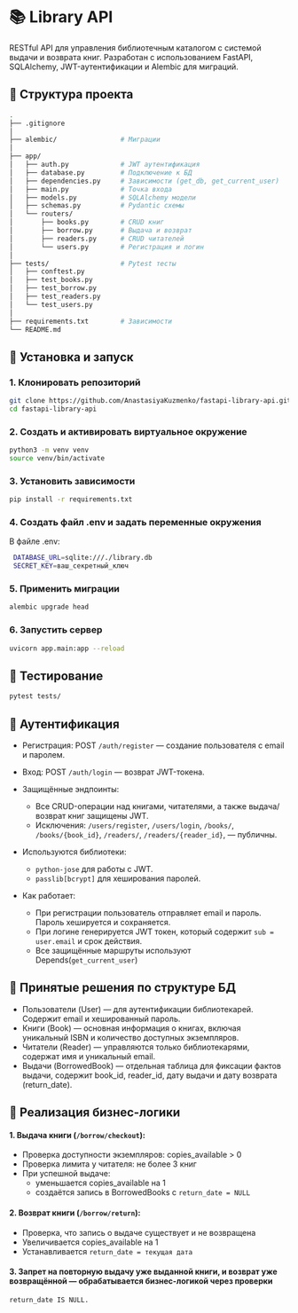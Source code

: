 # 📚 Library API

RESTful API для управления библиотечным каталогом с системой выдачи и возврата книг. Разработан с использованием FastAPI, SQLAlchemy, JWT-аутентификации и Alembic для миграций.


## 📌 Структура проекта
```bash
.
├── .gitignore
│    
├── alembic/                # Миграции            
│    
├── app/                    
│   ├── auth.py             # JWT аутентификация
│   ├── database.py         # Подключение к БД 
│   ├── dependencies.py     # Зависимости (get_db, get_current_user)
│   ├── main.py             # Точка входа
│   ├── models.py           # SQLAlchemy модели
│   ├── schemas.py          # Pydantic схемы
│   └── routers/            
│       ├── books.py        # CRUD книг 
│       ├── borrow.py       # Выдача и возврат 
│       ├── readers.py      # CRUD читателей
│       └── users.py        # Регистрация и логин
│    
├── tests/                  # Pytest тесты
│   ├── conftest.py          
│   ├── test_books.py        
│   ├── test_borrow.py       
│   ├── test_readers.py      
│   └── test_users.py        
│
├── requirements.txt        # Зависимости
└── README.md       

```

## 🚀 Установка и запуск

### 1. Клонировать репозиторий
```bash
git clone https://github.com/AnastasiyaKuzmenko/fastapi-library-api.git  
cd fastapi-library-api
```
### 2. Создать и активировать виртуальное окружение
```bash
python3 -m venv venv
source venv/bin/activate
```
### 3. Установить зависимости
```bash
pip install -r requirements.txt
```

### 4. Создать файл .env и задать переменные окружения
В файле .env:
```bash
 DATABASE_URL=sqlite:///./library.db
 SECRET_KEY=ваш_секретный_ключ
```
### 5. Применить миграции
```bash
alembic upgrade head
```
### 6. Запустить сервер
```bash
uvicorn app.main:app --reload
```

## 🧪 Тестирование
```bash
pytest tests/
```

## 🔐 Аутентификация
- Регистрация: POST `/auth/register` — создание пользователя с email и паролем.
- Вход: POST `/auth/login` — возврат JWT-токена.
- Защищённые эндпоинты:
    - Все CRUD-операции над книгами, читателями, а также выдача/возврат книг защищены JWT.
    - Исключения: `/users/register`, `/users/login`, `/books/`, `/books/{book_id}`, `/readers/`, `/readers/{reader_id}`, — публичны.

- Используются библиотеки:
    - `python-jose` для работы с JWT.
    - `passlib[bcrypt]` для хеширования паролей.
- Как работает:
    - При регистрации пользователь отправляет email и пароль. Пароль хешируется и сохраняется.
    - При логине генерируется JWT токен, который содержит `sub = user.email` и срок действия.
    - Все защищённые маршруты используют Depends(`get_current_user`)

## 🧱 Принятые решения по структуре БД
- Пользователи (User) — для аутентификации библиотекарей. Содержит email и хешированный пароль.
- Книги (Book) — основная информация о книгах, включая уникальный ISBN и количество доступных экземпляров.
- Читатели (Reader) — управляются только библиотекарями, содержат имя и уникальный email.
- Выдачи (BorrowedBook) — отдельная таблица для фиксации фактов выдачи, содержит book_id, reader_id, дату выдачи и дату возврата (return_date).

## 🧠 Реализация бизнес-логики
#### 1. Выдача книги (`/borrow/checkout`):

- Проверка доступности экземпляров: copies_available > 0
- Проверка лимита у читателя: не более 3 книг
- При успешной выдаче:
    - уменьшается copies_available на 1
    - создаётся запись в BorrowedBooks с `return_date = NULL`

#### 2. Возврат книги (`/borrow/return`):
- Проверка, что запись о выдаче существует и не возвращена
- Увеличивается copies_available на 1
- Устанавливается `return_date = текущая дата`

#### 3. Запрет на повторную выдачу уже выданной книги, и возврат уже возвращённой — обрабатывается бизнес-логикой через проверки 
`return_date IS NULL.`
